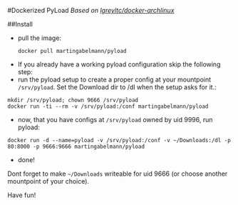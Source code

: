 #Dockerized PyLoad
_Based on [lgreyltc/docker-archlinux](https://github.com/greyltc/docker-archlinux)_

##Install

* pull the image:
  ```
  docker pull martingabelmann/pyload
  ```
 * If you already have a working pyload configuration skip the following step:
 * run the pyload setup to create a proper config at your mountpoint ``/srv/pyload``. Set the Download dir to /dl when the setup asks for it.:
  ```
  mkdir /srv/pyload; chown 9666 /srv/pyload
  docker run -ti --rm -v /srv/pyload:/conf martingabelmann/pyload
  ```
 * now, that you have configs at ``/srv/pyload`` owned by uid 9996, run pyload:
  ```
  docker run -d --name=pyload -v /srv/pyload:/conf -v ~/Downloads:/dl -p 80:8000 -p 9666:9666 martingabelmann/pyload
  ```
 * done!

Dont forget to make ``~/Downloads`` writeable for uid 9666 (or choose another mountpoint of your choice).
  
  
Have fun!

